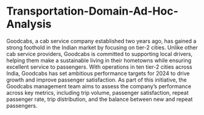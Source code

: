 # Transportation-Domain-Ad-Hoc-Analysis

Goodcabs, a cab service company established two years ago, has gained a strong foothold in the Indian market by focusing on tier-2 cities. Unlike other cab service providers, Goodcabs is committed to supporting local drivers, helping them make a sustainable living in their hometowns while ensuring excellent service to passengers. With operations in ten tier-2 cities across India, Goodcabs has set ambitious performance targets for 2024 to drive growth and improve passenger satisfaction. 
As part of this initiative, the Goodcabs management team aims to assess the company’s performance across key metrics, including trip volume, passenger satisfaction, repeat passenger rate, trip distribution, and the balance between new and repeat passengers. 
